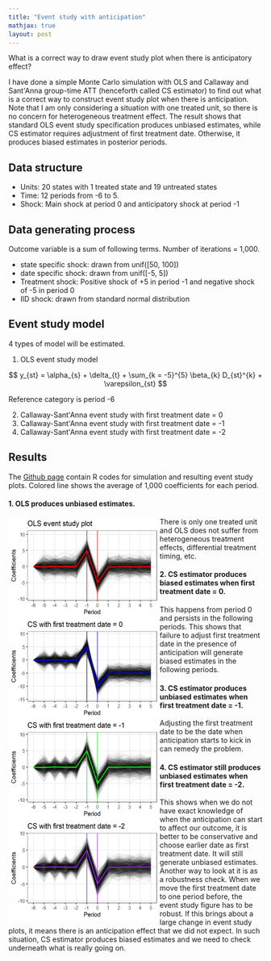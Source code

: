 ```yaml
---
title: "Event study with anticipation"
mathjax: true
layout: post
---
```




What is a correct way to draw event study plot when there is anticipatory effect?

I have done a simple Monte Carlo simulation with OLS and Callaway and Sant'Anna group-time ATT (henceforth called CS estimator) to find out what is a correct way to construct event study plot when there is anticipation. Note that I am only considering a situation with one treated unit, so there is no concern for heterogeneous treatment effect. The result shows that standard OLS event study specification produces unbiased estimates, while CS estimator requires adjustment of first treatment date. Otherwise, it produces biased estimates in posterior periods.

## Data structure

- Units: 20 states with 1 treated state and 19 untreated states
- Time: 12 periods from -6 to 5.
- Shock: Main shock at period 0 and anticipatory shock at period -1

## Data generating process

Outcome variable is a sum of following terms. Number of iterations = 1,000.

- state specific shock: drawn from unif([50, 100])
- date specific shock: drawn from unif([-5, 5])
- Treatment shock: Positive shock of +5 in period -1 and negative shock of -5 in period 0
- IID shock: drawn from standard normal distribution

## Event study model

4 types of model will be estimated.

1. OLS event study model

$$ y_{st} = \alpha_{s} + \delta_{t} + \sum_{k = -5}^{5} \beta_{k} D_{st}^{k} + \varepsilon_{st} $$

Reference category is period -6

2. Callaway-Sant'Anna event study with first treatment date = 0
3. Callaway-Sant'Anna event study with first treatment date = -1
4. Callaway-Sant'Anna event study with first treatment date = -2


## Results

The [Github page](https://github.com/siho-park/event-study-simulation/tree/main/scripts) contain R codes for simulation and resulting event study plots. Colored line shows the average of 1,000 coefficients for each period.

#### 1. OLS produces unbiased estimates.

<img src="/images/event_ols.png"  style="float:left; width:300px; height:200px;">

There is only one treated unit and OLS does not suffer from heterogeneous treatment effects, differential treatment timing, etc.

#### 2. CS estimator produces biased estimates when first treatment date = 0.

<img src="/images/event_cs.png"  style="float:left; width:300px; height:200px;">

This happens from period 0 and persists in the following periods. This shows that failure to adjust first treatment date in the presence of anticipation will generate biased estimates in the following periods.

#### 3. CS estimator produces unbiased estimates when first treatment date = -1.

<img src="/images/event_cs1.png"  style="float:left; width:300px; height:200px;">

Adjusting the first treatment date to be the date when anticipation starts to kick in can remedy the problem.

#### 4. CS estimator still produces unbiased estimates when first treatment date = -2.

<img src="/images/event_cs2.png"  style="float:left; width:300px; height:200px;">

This shows when we do not have exact knowledge of when the anticipation can start to affect our outcome, it is better to be conservative and choose earlier date as first treatment date. It will still generate unbiased estimates. Another way to look at it is as a robustness check. When we move the first treatment date to one period before, the event study figure has to be robust. If this brings about a large change in event study plots, it means there is an anticipation effect that we did not expect. In such situation, CS estimator produces biased estimates and we need to check underneath what is really going on.
